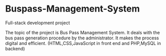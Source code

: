 # Buspass-Management-System
Full-stack development project

The topic of the project is Bus Pass Management System. 
It deals with the bus pass generation procedure by the administrator. 
It makes the process digital and efficient. 
(HTML,CSS,JavaScript in front end and PHP,MySQL in backend)
